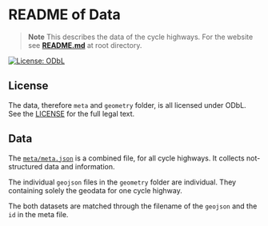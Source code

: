 # README of Data

> **Note** This describes the data of the cycle highways. For the website see [**README.md**](/README.md) at root directory.

[![License: ODbL](https://img.shields.io/badge/License-ODbL-brightgreen.svg)](https://opendatacommons.org/licenses/odbl/)

## License

The data, therefore `meta` and `geometry` folder, is all licensed under ODbL. See the [LICENSE](./LICENSE) for the full legal text.

## Data

The [`meta/meta.json`](./meta/meta.json) is a combined file, for all cycle highways. It collects not-structured data and information.

The individual `geojson` files in the `geometry` folder are individual. They containing solely the geodata for one cycle highway.

The both datasets are matched through the filename of the `geojson` and the `id` in the meta file.

